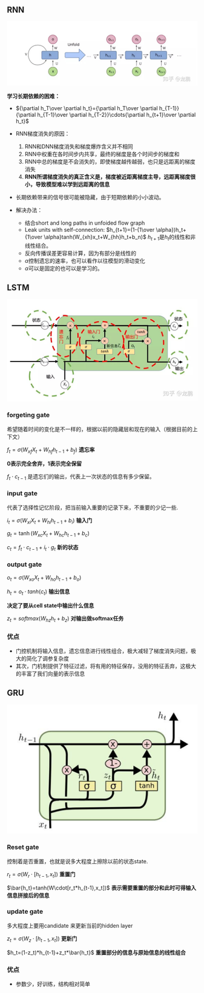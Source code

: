 ## RNN

<img src="rnn.png" alt="avatar" style="zoom:100%"/>

**学习长期依赖的困难：**

* ${\partial h_T\over \partial h_t}={\partial h_T\over \partial h_{T-1}}{\partial h_{T-1}\over \partial h_{T-2}}\cdots{\partial h_{t+1}\over \partial h_t}$

* RNN梯度消失的原因：

  1. RNN和DNN梯度消失和梯度爆炸含义并不相同
  2. RNN中权重在各时间步内共享，最终的梯度是各个时间步的梯度和
  3. RNN中总的梯度是不会消失的，即使梯度越传越弱，也只是远距离的梯度消失
  4.  **RNN所谓梯度消失的真正含义是，梯度被近距离梯度主导，远距离梯度很小，导致模型难以学到远距离的信息**

* 长期依赖带来的信号很可能被隐藏，由于短期依赖的小小波动。

* 解决办法：
  * 结合short and long paths in unfoided flow graph
  * Leak units with self-connection:
   $h_{t+1}=(1-{1\over \alpha})h_t+ {1\over \alpha}tanh(W_{xh}x_t+W_{hh}h_t+b_n)$
    $h_{t+1}$是$h_t$的线性和非线性结合。
  * 反向传播误差更容易计算，因为有部分是线性的
  * $\alpha$控制遗忘的速率，也可以看作以往模型的滑动变化
  * $\alpha$可以是固定的也可以是学习的。
  
  

## LSTM

<img src="lstm.jpg" alt="avatar" style="zoom:100%"/>

### forgeting gate 

希望随着时间的变化是不一样的，根据以前的隐藏层和现在的输入（根据目前的上下文）

$f_t=\sigma(W_{xf}X_t+W_{hf}h_{t-1}+b_f)$  **遗忘率**

**0表示完全舍弃，1表示完全保留**

$f_t \cdot c_{t-1}$ 是遗忘们的输出，代表上一次状态的信息有多少保留。



### input gate

代表了选择性记忆阶段，把当前输入重要的记录下来，不重要的少记一些.

$i_t=\sigma(W_{xi}X_t+W_{hi}h_{t-1}+b_i)$ **输入门**

$g_t=\tanh(W_{xc}X_t+W_{hc}h_{t-1}+b_c)$

$c_t=f_t\cdot c_{t-1}+i_t\cdot g_t$ **新的状态**



### output gate

$o_t=\sigma(W_{xo}X_t+W_{ho}h_{t-1}+b_o)$

$h_t=o_t\cdot tanh(c_t)$ **输出信息**

**决定了要从cell state中输出什么信息**

$z_t=softmax(W_{hz}h_t+b_z)$ **对输出做softmax任务**

### 优点

* 门控机制将输入信息，遗忘信息进行线性组合，极大减轻了梯度消失问题，极大的简化了调参复杂度
* 其次，门机制提供了特征过滤，将有用的特征保存，没用的特征丢弃，这极大的丰富了我们向量的表示信息

## GRU

<img src="GRU.png" alt="avatar" style="zoom:100%"/>

### Reset gate

控制着是否重置，也就是说多大程度上擦除以前的状态state.

$r_t=\sigma(W_r\cdot[h_{t-1},x_t])$ **重置门**

$\bar{h_t}=tanh(W\cdot[r_t*h_{t-1},x_t])$ **表示需要重置的部分和此时可得输入信息拼接后的信息**

### update gate

多大程度上要用candidate 来更新当前的hidden layer

$z_t=\sigma(W_z\cdot[h_{t-1},x_t])$ **更新门**

$h_t=(1-z_t)*h_{t-1}+z_t*\bar{h_t}$ **重置部分的信息与原始信息的线性组合**

### 优点

* 参数少，好训练，结构相对简单
